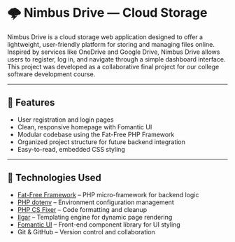 # 🌩️ Nimbus Drive — Cloud Storage

Nimbus Drive is a cloud storage web application designed to offer a lightweight, user-friendly platform for storing and managing files online. Inspired by services like OneDrive and Google Drive, Nimbus Drive allows users to register, log in, and navigate through a simple dashboard interface. This project was developed as a collaborative final project for our college software development course.

---

## 🚀 Features
- User registration and login pages
- Clean, responsive homepage with Fomantic UI
- Modular codebase using the Fat-Free PHP Framework
- Organized project structure for future backend integration
- Easy-to-read, embedded CSS styling

---

## 🧰 Technologies Used
- [Fat-Free Framework](https://fatfreeframework.com/3.9/home) – PHP micro-framework for backend logic
- [PHP dotenv](https://github.com/vlucas/phpdotenv) – Environment configuration management
- [PHP CS Fixer](https://github.com/PHP-CS-Fixer/PHP-CS-Fixer) – Code formatting and cleanup
- [Ilgar](https://github.com/chez14/f3-ilgar) – Templating engine for dynamic page rendering
- [Fomantic UI](https://fomantic-ui.com/) – Front-end component library for UI styling
- Git & GitHub – Version control and collaboration
